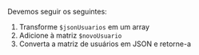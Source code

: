 Devemos seguir os seguintes:

1. Transforme `$jsonUsuarios` em um array
2. Adicione à matriz `$novoUsuario`
3. Converta a matriz de usuários em JSON e retorne-a